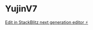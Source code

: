 # YujinV7

[Edit in StackBlitz next generation editor ⚡️](https://stackblitz.com/~/github.com/scoshields/YujinV7)